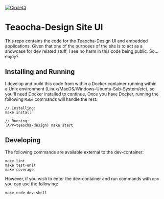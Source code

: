 [![CircleCI](https://circleci.com/gh/Matteaocha/teaocha-design-site-ui/tree/main.svg?style=svg)](https://circleci.com/gh/Matteaocha/teaocha-design-site-ui/tree/main)

# Teaocha-Design Site UI

This repo contains the code for the Teaocha-Design UI and embedded applications. Given that one of the purposes of the site is to act as a showcase for dev related stuff, I see no harm in this code being public. So... enjoy?

## Installing and Running

I develop and build this code from within a Docker container running within a Unix environment (Linux/MacOS/Windows-Ubuntu-Sub-System/etc), so you'll need Docker installed to continue. Once you have Docker, running the following `Make` commands will handle the rest:

```
// Installing:
make install

// Running:
(APP=teaocha-design) make start
```

## Developing

The following commands are available external to the dev-container:

```
make lint
make test-unit
make coverage
```

However, if you wish to enter the dev-container and run commands with `npm` you can use the following:

```
make node-dev-shell
```